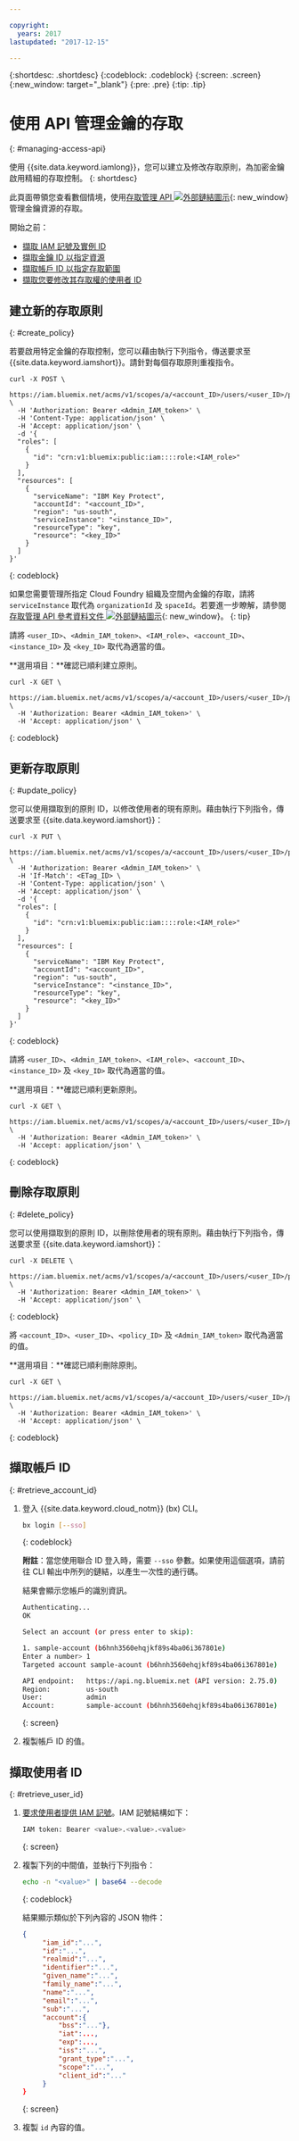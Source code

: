 ```yaml
---

copyright:
  years: 2017
lastupdated: "2017-12-15"

---
```


{:shortdesc: .shortdesc}
{:codeblock: .codeblock}
{:screen: .screen}
{:new_window: target="_blank"}
{:pre: .pre}
{:tip: .tip}

# 使用 API 管理金鑰的存取
{: #managing-access-api}

使用 {{site.data.keyword.iamlong}}，您可以建立及修改存取原則，為加密金鑰啟用精細的存取控制。
{: shortdesc}

此頁面帶領您查看數個情境，使用[存取管理 API ![外部鏈結圖示](../../icons/launch-glyph.svg "外部鏈結圖示")](https://iampap.ng.bluemix.net/v1/docs/#!/Access_Policies/){: new_window} 管理金鑰資源的存取。


開始之前：
- [擷取 IAM 記號及實例 ID](/docs/services/keymgmt/keyprotect_authentication.html)
- [擷取金鑰 ID 以指定資源](/docs/services/keymgmt/keyprotect_view_keys.html)
- [擷取帳戶 ID 以指定存取範圍](keyprotect_manage_access_api.html#retrieve_account_ID)
- [擷取您要修改其存取權的使用者 ID](keyprotect_manage_access_api.html#retrieve_user_ID)

## 建立新的存取原則
{: #create_policy}

若要啟用特定金鑰的存取控制，您可以藉由執行下列指令，傳送要求至 {{site.data.keyword.iamshort}}。請針對每個存取原則重複指令。

```cURL
curl -X POST \
  https://iam.bluemix.net/acms/v1/scopes/a/<account_ID>/users/<user_ID>/policies \
  -H 'Authorization: Bearer <Admin_IAM_token>' \
  -H 'Content-Type: application/json' \
  -H 'Accept: application/json' \
  -d '{
  "roles": [
    {
      "id": "crn:v1:bluemix:public:iam::::role:<IAM_role>"
    }
  ],
  "resources": [
    {
      "serviceName": "IBM Key Protect",
      "accountId": "<account_ID>",
      "region": "us-south",
      "serviceInstance": "<instance_ID>",
      "resourceType": "key",
      "resource": "<key_ID>"
    }
  ]
}'
```
{: codeblock}

如果您需要管理所指定 Cloud Foundry 組織及空間內金鑰的存取，請將 `serviceInstance` 取代為 `organizationId` 及 `spaceId`。若要進一步瞭解，請參閱[存取管理 API 參考資料文件 ![外部鏈結圖示](../../icons/launch-glyph.svg "外部鏈結圖示")](https://iampap.ng.bluemix.net/v1/docs/#!/Access_Policies/){: new_window}。
{: tip}

請將 `<user_ID>`、`<Admin_IAM_token>`、`<IAM_role>`、`<account_ID>`、`<instance_ID>` 及 `<key_ID>` 取代為適當的值。

**選用項目：**確認已順利建立原則。

```cURL
curl -X GET \
  https://iam.bluemix.net/acms/v1/scopes/a/<account_ID>/users/<user_ID>/policies \
  -H 'Authorization: Bearer <Admin_IAM_token>' \
  -H 'Accept: application/json' \
```
{: codeblock}


## 更新存取原則
{: #update_policy}

您可以使用擷取到的原則 ID，以修改使用者的現有原則。藉由執行下列指令，傳送要求至 {{site.data.keyword.iamshort}}：

```cURL
curl -X PUT \
  https://iam.bluemix.net/acms/v1/scopes/a/<account_ID>/users/<user_ID>/policies/<policy_ID> \
  -H 'Authorization: Bearer <Admin_IAM_token>' \
  -H 'If-Match': <ETag_ID> \
  -H 'Content-Type: application/json' \
  -H 'Accept: application/json' \
  -d '{
  "roles": [
    {
      "id": "crn:v1:bluemix:public:iam::::role:<IAM_role>"
    }
  ],
  "resources": [
    {
      "serviceName": "IBM Key Protect",
      "accountId": "<account_ID>",
      "region": "us-south",
      "serviceInstance": "<instance_ID>",
      "resourceType": "key",
      "resource": "<key_ID>"
    }
  ]
}'
```
{: codeblock}

請將 `<user_ID>`、`<Admin_IAM_token>`、`<IAM_role>`、`<account_ID>`、`<instance_ID>` 及 `<key_ID>` 取代為適當的值。

**選用項目：**確認已順利更新原則。

```cURL
curl -X GET \
  https://iam.bluemix.net/acms/v1/scopes/a/<account_ID>/users/<user_ID>/policies \
  -H 'Authorization: Bearer <Admin_IAM_token>' \
  -H 'Accept: application/json' \
```
{: codeblock}

## 刪除存取原則
{: #delete_policy}

您可以使用擷取到的原則 ID，以刪除使用者的現有原則。藉由執行下列指令，傳送要求至 {{site.data.keyword.iamshort}}：

```cURL
curl -X DELETE \
  https://iam.bluemix.net/acms/v1/scopes/a/<account_ID>/users/<user_ID>/policies/<policy_ID> \
  -H 'Authorization: Bearer <Admin_IAM_token>' \
  -H 'Accept: application/json' \
```
{: codeblock}

將 `<account_ID>`、`<user_ID>`、`<policy_ID>` 及 `<Admin_IAM_token>` 取代為適當的值。

**選用項目：**確認已順利刪除原則。

```cURL
curl -X GET \
  https://iam.bluemix.net/acms/v1/scopes/a/<account_ID>/users/<user_ID>/policies \
  -H 'Authorization: Bearer <Admin_IAM_token>' \
  -H 'Accept: application/json' \
```
{: codeblock}

## 擷取帳戶 ID
{: #retrieve_account_id}

1. 登入 {{site.data.keyword.cloud_notm}} (bx) CLI。
    ```sh
    bx login [--sso]
    ```
    {: codeblock}

    **附註**：當您使用聯合 ID 登入時，需要 `--sso` 參數。如果使用這個選項，請前往 CLI 輸出中所列的鏈結，以產生一次性的通行碼。

    結果會顯示您帳戶的識別資訊。

    ```sh
    Authenticating...
    OK

    Select an account (or press enter to skip):

    1. sample-account (b6hnh3560ehqjkf89s4ba06i367801e)
    Enter a number> 1
    Targeted account sample-acount (b6hnh3560ehqjkf89s4ba06i367801e)

    API endpoint:   https://api.ng.bluemix.net (API version: 2.75.0)
    Region:         us-south
    User:           admin
    Account:        sample-account (b6hnh3560ehqjkf89s4ba06i367801e)
    ```
    {: screen}
2. 複製帳戶 ID 的值。

## 擷取使用者 ID
{: #retrieve_user_id}

1. [要求使用者提供 IAM 記號](/docs/services/keymgmt/keyprotect_authentication.html#retrieve_token)。IAM 記號結構如下：

    ```sh
    IAM token: Bearer <value>.<value>.<value>
    ```
    {: screen}

2. 複製下列的中間值，並執行下列指令：
    ```sh
    echo -n "<value>" | base64 --decode
    ```
    {: codeblock}

    結果顯示類似於下列內容的 JSON 物件：
   ```json
   {
        "iam_id":"...",
        "id":"...",
        "realmid":"...",
        "identifier":"...",
        "given_name":"...",
        "family_name":"...",
        "name":"...",
        "email":"...",
        "sub":"...",
        "account":{
            "bss":"..."},
            "iat":...,
            "exp":...,
            "iss":"...",
            "grant_type":"...",
            "scope":"...",
            "client_id":"..."
        }
   }
   ```
   {: screen}

4. 複製 `id` 內容的值。
